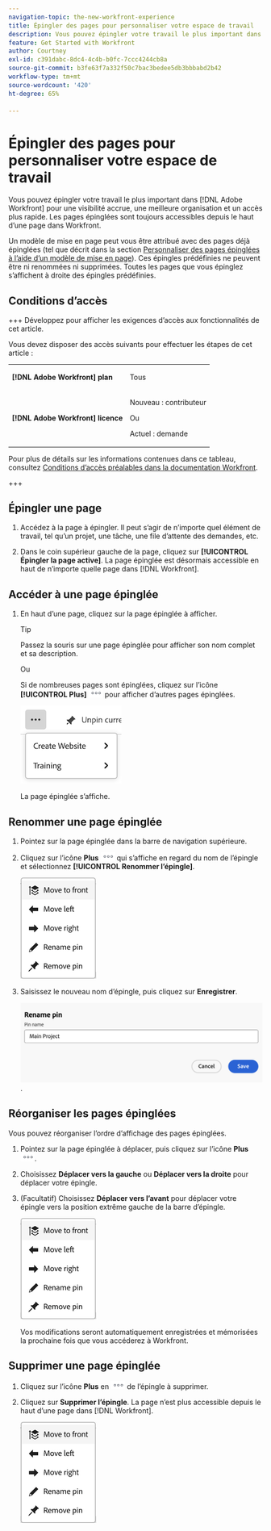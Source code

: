```yaml
---
navigation-topic: the-new-workfront-experience
title: Épingler des pages pour personnaliser votre espace de travail
description: Vous pouvez épingler votre travail le plus important dans  [!DNL Adobe Workfront]  pour une visibilité accrue, une meilleure organisation et un accès plus rapide. Les pages épinglées sont toujours accessibles depuis le haut d’une page dans Workfront.
feature: Get Started with Workfront
author: Courtney
exl-id: c391dabc-8dc4-4c4b-b0fc-7ccc4244cb8a
source-git-commit: b3fe63f7a332f50c7bac3bedee5db3bbbabd2b42
workflow-type: tm+mt
source-wordcount: '420'
ht-degree: 65%

---
```


# Épingler des pages pour personnaliser votre espace de travail

Vous pouvez épingler votre travail le plus important dans [!DNL Adobe Workfront] pour une visibilité accrue, une meilleure organisation et un accès plus rapide. Les pages épinglées sont toujours accessibles depuis le haut d’une page dans Workfront.

Un modèle de mise en page peut vous être attribué avec des pages déjà épinglées (tel que décrit dans la section [Personnaliser des pages épinglées à l’aide d’un modèle de mise en page](../../administration-and-setup/customize-workfront/use-layout-templates/customize-pinned-pages.md)). Ces épingles prédéfinies ne peuvent être ni renommées ni supprimées. Toutes les pages que vous épinglez s’affichent à droite des épingles prédéfinies.

## Conditions d’accès

+++ Développez pour afficher les exigences d’accès aux fonctionnalités de cet article.

Vous devez disposer des accès suivants pour effectuer les étapes de cet article :

<table style="table-layout:auto"> 
 <col> 
 </col> 
 <col> 
 </col> 
 <tbody> 
  <tr> 
   <td role="rowheader"><strong>[!DNL Adobe Workfront] plan</strong></td> 
   <td> <p>Tous</p> </td> 
  </tr> 
  <tr> 
   <td role="rowheader"><strong>[!DNL Adobe Workfront] licence</strong></td> 
   <td> <p>Nouveau : contributeur</p> 
   <p>Ou</p>
     <p>Actuel : demande</p>
   </td> 
  </tr> 
 </tbody> 
</table>

Pour plus de détails sur les informations contenues dans ce tableau, consultez [Conditions d’accès préalables dans la documentation Workfront](/help/quicksilver/administration-and-setup/add-users/access-levels-and-object-permissions/access-level-requirements-in-documentation.md).

+++

## Épingler une page

1. Accédez à la page à épingler. Il peut s’agir de n’importe quel élément de travail, tel qu’un projet, une tâche, une file d’attente des demandes, etc.

1. Dans le coin supérieur gauche de la page, cliquez sur **[!UICONTROL Épingler la page active]**. La page épinglée est désormais accessible en haut de n’importe quelle page dans [!DNL Workfront].

## Accéder à une page épinglée

1. En haut d’une page, cliquez sur la page épinglée à afficher.

   >[!TIP]
   >
   >Passez la souris sur une page épinglée pour afficher son nom complet et sa description.

   Ou

   Si de nombreuses pages sont épinglées, cliquez sur l’icône **[!UICONTROL Plus]** ![cliquez sur l’icône Plus](assets/more-icon.png) pour afficher d’autres pages épinglées.

   ![Afficher d’autres pages épinglées](assets/display-pinned-pages.png)

   La page épinglée s’affiche.

## Renommer une page épinglée

1. Pointez sur la page épinglée dans la barre de navigation supérieure.
1. Cliquez sur l’icône **Plus** ![Icône Plus](assets/more-icon.png) qui s’affiche en regard du nom de l’épingle et sélectionnez **[!UICONTROL Renommer l’épingle]**.

   ![Renommer l’épingle](assets/pin-menu.png)

1. Saisissez le nouveau nom d’épingle, puis cliquez sur **Enregistrer**.

   ![Cliquez sur la case cochée pour renommer l’épingle](assets/rename-pin-dialog-box.png).


## Réorganiser les pages épinglées

Vous pouvez réorganiser l’ordre d’affichage des pages épinglées.

1. Pointez sur la page épinglée à déplacer, puis cliquez sur l’icône **Plus** ![Icône Plus](assets/more-icon.png).
1. Choisissez **Déplacer vers la gauche** ou **Déplacer vers la droite** pour déplacer votre épingle.
1. (Facultatif) Choisissez **Déplacer vers l’avant** pour déplacer votre épingle vers la position extrême gauche de la barre d’épingle.

   ![déplacer les épingles](assets/pin-menu.png)

   Vos modifications seront automatiquement enregistrées et mémorisées la prochaine fois que vous accéderez à Workfront.

## Supprimer une page épinglée

1. Cliquez sur l’icône **Plus** en ![](assets/more-icon.png) de l’épingle à supprimer.
1. Cliquez sur **Supprimer l’épingle**. La page n’est plus accessible depuis le haut d’une page dans [!DNL Workfront].

   ![Supprimer l’épingle](assets/pin-menu.png)



